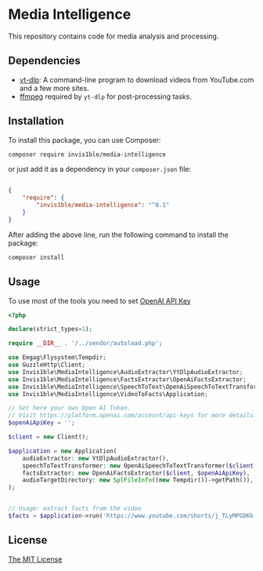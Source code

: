 Media Intelligence
==================

This repository contains code for media analysis and processing.

Dependencies
------------

- [yt-dlp](https://github.com/yt-dlp/yt-dlp): A command-line program to download videos from YouTube.com and a few more sites.
- [ffmpeg](https://www.ffmpeg.org/) required by `yt-dlp` for post-processing tasks.

Installation
------------

To install this package, you can use Composer:

```bash
composer require invis1ble/media-intelligence
```

or just add it as a dependency in your `composer.json` file:

```json

{
    "require": {
        "invis1ble/media-intelligence": "^0.1"
    }
}
```

After adding the above line, run the following command to install the package:

```bash
composer install
```

Usage
-----

To use most of the tools you need to set [OpenAI API Key](https://platform.openai.com/account/api-keys)

```php
<?php

declare(strict_types=1);

require __DIR__ . '/../vendor/autoload.php';

use Emgag\Flysystem\Tempdir;
use GuzzleHttp\Client;
use Invis1ble\MediaIntelligence\AudioExtractor\YtDlpAudioExtractor;
use Invis1ble\MediaIntelligence\FactsExtractor\OpenAiFactsExtractor;
use Invis1ble\MediaIntelligence\SpeechToText\OpenAiSpeechToTextTransformer;
use Invis1ble\MediaIntelligence\VideoToFacts\Application;

// Set here your own Open AI Token.
// Visit https://platform.openai.com/account/api-keys for more details.
$openAiApiKey = '';

$client = new Client();

$application = new Application(
    audioExtractor: new YtDlpAudioExtractor(),
    speechToTextTransformer: new OpenAiSpeechToTextTransformer($client, $openAiApiKey),
    factsExtractor: new OpenAiFactsExtractor($client, $openAiApiKey),
    audioTargetDirectory: new SplFileInfo((new Tempdir())->getPath()),
);


// Usage: extract facts from the video
$facts = $application->run('https://www.youtube.com/shorts/j_TLyMPGDKk'); // array with extracted facts from the video
```


License
-------

[The MIT License](./LICENSE)
